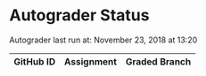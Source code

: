 # Autograder Status
Autograder last run at: November 23, 2018 at 13:20

| GitHub ID | Assignment | Graded Branch |
|-----------|------------|---------------|
